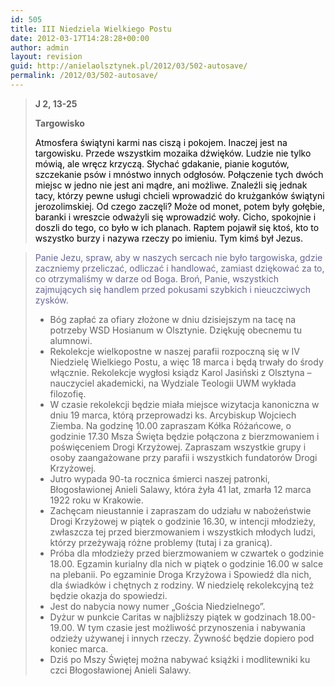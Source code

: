 ```yaml
---
id: 505
title: III Niedziela Wielkiego Postu
date: 2012-03-17T14:28:28+00:00
author: admin
layout: revision
guid: http://anielaolsztynek.pl/2012/03/502-autosave/
permalink: /2012/03/502-autosave/
---
```

> **J 2, 13-25**
> 
> **Targowisko**
> 
> <span style="color: #000000;">Atmosfera świątyni karmi nas ciszą i pokojem. Inaczej jest na targowisku. Przede wszystkim mozaika dźwięków. Ludzie nie tylko mówią, ale wręcz krzyczą. Słychać gdakanie, pianie kogutów, szczekanie psów i mnóstwo innych odgłosów. Połączenie tych dwóch miejsc w jedno nie jest ani mądre, ani możliwe. Znaleźli się jednak tacy, którzy pewne usługi chcieli wprowadzić do krużganków świątyni jerozolimskiej. Od czego zaczęli? Może od monet, potem były gołębie, baranki i wreszcie odważyli się wprowadzić woły. Cicho, spokojnie i doszli do tego, co było w ich planach. Raptem pojawił się ktoś, kto to wszystko burzy i nazywa rzeczy po imieniu. Tym kimś był Jezus.</span>

> <span style="color: #666699;">Panie Jezu, spraw, aby w naszych sercach nie było targowiska, gdzie zaczniemy przeliczać, odliczać i handlować, zamiast dziękować za to, co otrzymaliśmy w darze od Boga. Broń, Panie, wszystkich zajmujących się handlem przed pokusami szybkich i nieuczciwych zysków.</span>
> 
>   * <span style="font-style: normal;">Bóg zapłać za ofiary złożone w dniu dzisiejszym na tacę na potrzeby WSD Hosianum w Olsztynie. Dziękuję obecnemu tu alumnowi.</span>
>   * <span style="font-style: normal;">Rekolekcje wielkopostne w naszej parafii rozpoczną się w IV Niedzielę Wielkiego Postu, a więc 18 marca i będą trwały do środy włącznie. Rekolekcje wygłosi ksiądz Karol Jasiński z Olsztyna &#8211; nauczyciel akademicki, na Wydziale Teologii UWM wykłada filozofię. </span>
>   * <span style="font-style: normal;">W czasie rekolekcji będzie miała miejsce wizytacja kanoniczna w dniu 19 marca, którą przeprowadzi ks. Arcybiskup Wojciech Ziemba. Na godzinę 10.00 zapraszam Kółka Różańcowe, o godzinie 17.30 Msza Święta będzie połączona z bierzmowaniem i poświęceniem Drogi Krzyżowej. Zapraszam wszystkie grupy i osoby zaangażowane przy parafii i wszystkich fundatorów Drogi Krzyżowej.</span>
>   * <span style="font-style: normal;">Jutro wypada 90-ta rocznica śmierci naszej patronki, Błogosławionej Anieli Salawy, która żyła 41 lat, zmarła 12 marca 1922 roku w Krakowie.</span>
>   * <span style="font-style: normal;">Zachęcam nieustannie i zapraszam do udziału w nabożeństwie Drogi Krzyżowej w piątek o godzinie 16.30, w intencji młodzieży, zwłaszcza tej przed bierzmowaniem i wszystkich młodych ludzi, którzy przeżywają różne problemy (tutaj i za granicą).</span>
>   * <span style="font-style: normal;">Próba dla młodzieży przed bierzmowaniem w czwartek o godzinie 18.00. Egzamin kurialny dla nich w piątek o godzinie 16.00 w salce na plebanii. Po egzaminie Droga Krzyżowa i Spowiedź dla nich, dla świadków i chętnych z rodziny. W niedzielę rekolekcyjną też będzie okazja do spowiedzi.</span>
>   * <span style="font-style: normal;">Jest do nabycia nowy numer &#8222;Gościa Niedzielnego&#8221;.</span>
>   * <span style="font-style: normal;">Dyżur w punkcie Caritas w najbliższy piątek w godzinach 18.00-19.00. W tym czasie jest możliwość przynoszenia i nabywania odzieży używanej i innych rzeczy. Żywność będzie dopiero pod koniec marca.</span>
>   * <span style="font-style: normal;">Dziś po Mszy Świętej można nabywać książki i modlitewniki ku czci Błogosławionej Anieli Salawy.</span>

<span style="color: #666699;"><br /> </span>